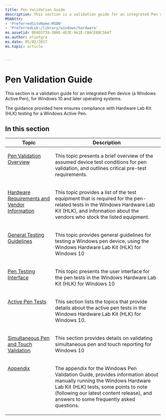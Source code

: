 ```yaml
---
title: Pen Validation Guide
description: This section is a validation guide for an integrated Pen device (a Windows Active Pen), for Windows 10 and later operating systems.
MSHAttr:
- 'PreferredSiteName:MSDN'
- 'PreferredLib:/library/windows/hardware'
ms.assetid: DD4D3739-3B6E-4E3E-9A1E-CBACEB8C3A47
ms.author: eliotgra
ms.date: 05/02/2017
ms.topic: article


---
```


# Pen Validation Guide


This section is a validation guide for an integrated Pen device (a Windows Active Pen), for Windows 10 and later operating systems.

The guidance provided here ensures compliance with Hardware Lab Kit (HLK) testing for a Windows Active Pen.

## In this section


<table>
<thead valign="bottom">
<tr class="header">
<th>Topic</th>
<th>Description</th>
</tr>
</thead>
<tbody valign="top">
<tr class="odd">
<td><p><a href="pen-validation-overview.md" data-raw-source="[Pen Validation Overview](pen-validation-overview.md)">Pen Validation Overview</a></p></td>
<td><p>This topic presents a brief overview of the assumed device test conditions for pen validation, and outlines critical pre-test requirements.</p></td>
</tr>
<tr class="even">
<td><p><a href="hardware-requirements-and-vendor-information.md" data-raw-source="[Hardware Requirements and Vendor Information](hardware-requirements-and-vendor-information.md)">Hardware Requirements and Vendor Information</a></p></td>
<td><p>This topic provides a list of the test equipment that is required for the pen-related tests in the Windows Hardware Lab Kit (HLK), and information about the vendors who stock the listed equipment.</p></td>
</tr>
<tr class="odd">
<td><p><a href="general-testing-guidelines.md" data-raw-source="[General Testing Guidelines](general-testing-guidelines.md)">General Testing Guidelines</a></p></td>
<td><p>This topic provides general guidelines for testing a Windows pen device, using the Windows Hardware Lab Kit (HLK) for Windows 10</p></td>
</tr>
<tr class="even">
<td><p><a href="pen-testing-interface.md" data-raw-source="[Pen Testing Interface](pen-testing-interface.md)">Pen Testing Interface</a></p></td>
<td><p>This topic presents the user interface for the pen tests in the Windows Hardware Lab Kit (HLK) for Windows 10</p></td>
</tr>
<tr class="odd">
<td><p><a href="active-pen-tests.md" data-raw-source="[Active Pen Tests](active-pen-tests.md)">Active Pen Tests</a></p></td>
<td><p>This section lists the topics that provide details about the active pen tests in the Windows Hardware Lab Kit (HLK) for Windows 10.</p></td>
</tr>
<tr class="even">
<td><p><a href="simultaneous-pen-and-touch-validation.md" data-raw-source="[Simultaneous Pen and Touch Validation](simultaneous-pen-and-touch-validation.md)">Simultaneous Pen and Touch Validation</a></p></td>
<td><p>This section provides details on validating simultaneous pen and touch reporting for Windows 10</p></td>
</tr>
<tr class="odd">
<td><p><a href="appendix.md" data-raw-source="[Appendix](appendix.md)">Appendix</a></p></td>
<td><p>The appendix for the Windows Pen Validation Guide, provides information about manually running the Windows Hardware Lab Kit (HLK) tests, some points to note (following our latest content release), and answers to some frequently asked questions.</p></td>
</tr>
</tbody>
</table>
